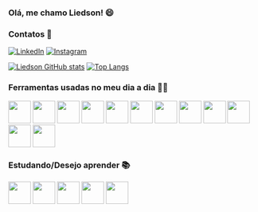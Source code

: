 ### Olá, me chamo Liedson! 😄

### Contatos 📱
[![LinkedIn](https://img.shields.io/badge/LinkedIn-0077B5?style=for-the-badge&logo=linkedin&logoColor=white)](https://www.linkedin.com/in/liedson-augusto-0b10b8215/)
[![Instagram](https://img.shields.io/badge/Instagram-E4405F?style=for-the-badge&logo=instagram&logoColor=white)](https://www.instagram.com/_liedaug/)

[![Liedson GitHub stats](https://github-readme-stats.vercel.app/api?username=LiedsonAugusto&show_icons=true&theme=dark&bg_color=0d1117&hide_border=true)](https://github.com/LiedsonAugusto)
[![Top Langs](https://github-readme-stats.vercel.app/api/top-langs/?username=LiedsonAugusto&layout=compact&hide_border=true&title_color=00bfbf&bg_color=0d1117)](https://github.com/LiedsonAugusto)

### Ferramentas usadas no meu dia a dia 👨‍💻
<div style="display: inline_block">
  <img  width="45px"src="https://cdn.jsdelivr.net/gh/devicons/devicon/icons/python/python-original.svg" />
  <img width="45px"src="https://cdn.jsdelivr.net/gh/devicons/devicon/icons/pycharm/pycharm-original.svg" />
  <img width="45px" src="https://cdn.jsdelivr.net/gh/devicons/devicon/icons/java/java-original-wordmark.svg" />
  <img width="45px"src="https://cdn.jsdelivr.net/gh/devicons/devicon/icons/intellij/intellij-original.svg" />
  <img width="45px"src="https://cdn.jsdelivr.net/gh/devicons/devicon/icons/spring/spring-original.svg" />
  <img width="45px"src="https://cdn.jsdelivr.net/gh/devicons/devicon/icons/html5/html5-original.svg" />
  <img width="45px"src="https://cdn.jsdelivr.net/gh/devicons/devicon/icons/css3/css3-original.svg" />
  <img width="45px"src="https://cdn.jsdelivr.net/gh/devicons/devicon/icons/javascript/javascript-original.svg" />
  <img width="45px"src="https://cdn.jsdelivr.net/gh/devicons/devicon/icons/vscode/vscode-original.svg" />
  <img width="45px"src="https://cdn.jsdelivr.net/gh/devicons/devicon/icons/git/git-original.svg" />
  <img width="45px"src="https://cdn.jsdelivr.net/gh/devicons/devicon/icons/mysql/mysql-original.svg" />
  <img width="45px"src="https://cdn.jsdelivr.net/gh/devicons/devicon/icons/mongodb/mongodb-original.svg" />
</div>

### Estudando/Desejo aprender 📚
<div style="display: inline_block">
  <img width="45px" src="https://cdn.jsdelivr.net/gh/devicons/devicon/icons/react/react-original.svg" />
  <img width="45px"src="https://cdn.jsdelivr.net/gh/devicons/devicon/icons/bootstrap/bootstrap-original.svg" />
  <img width="45px"src="https://cdn.jsdelivr.net/gh/devicons/devicon/icons/sass/sass-original.svg" />
  <img width="45px"src="https://cdn.jsdelivr.net/gh/devicons/devicon/icons/typescript/typescript-original.svg" />
  <img width="45px"src="https://cdn.jsdelivr.net/gh/devicons/devicon/icons/tailwindcss/tailwindcss-original-wordmark.svg" />

</div><br/>
